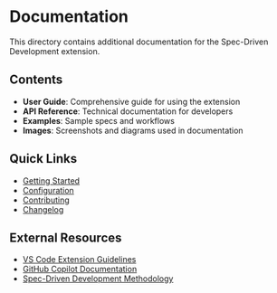 # Documentation

This directory contains additional documentation for the Spec-Driven Development extension.

## Contents

- **User Guide**: Comprehensive guide for using the extension
- **API Reference**: Technical documentation for developers
- **Examples**: Sample specs and workflows
- **Images**: Screenshots and diagrams used in documentation

## Quick Links

- [Getting Started](../README.md#getting-started)
- [Configuration](../README.md#configuration)
- [Contributing](../CONTRIBUTING.md)
- [Changelog](../CHANGELOG.md)

## External Resources

- [VS Code Extension Guidelines](https://code.visualstudio.com/api/references/extension-guidelines)
- [GitHub Copilot Documentation](https://docs.github.com/en/copilot)
- [Spec-Driven Development Methodology](https://github.com/spec-dev-tools/vscode-spec-driven-development/wiki)
